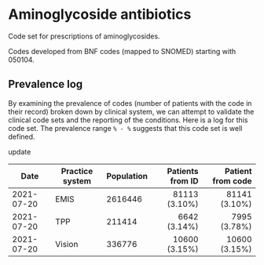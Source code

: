 # Aminoglycoside antibiotics

Code set for prescriptions of aminoglycosides.

Codes developed from BNF codes (mapped to SNOMED) starting with 050104.

## Prevalence log

By examining the prevalence of codes (number of patients with the code in their record) broken down by clinical system, we can attempt to validate the clinical code sets and the reporting of the conditions. 
Here is a log for this code set. The prevalence range `% - %` suggests that this code set is well defined.


update

| Date       | Practice system | Population | Patients from ID | Patient from code |
| ---------- | --------------- | ---------- | ---------------: | ----------------: |
| 2021-07-20 | EMIS            | 2616446    |    81113 (3.10%) |     81141 (3.10%) |
| 2021-07-20 | TPP             | 211414     |     6642 (3.14%) |      7995 (3.78%) |
| 2021-07-20 | Vision          | 336776     |    10600 (3.15%) |     10600 (3.15%) |

